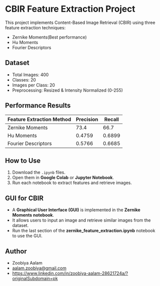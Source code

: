 # CBIR Feature Extraction Project

This project implements Content-Based Image Retrieval (CBIR) using three feature extraction techniques:
- Zernike Moments(Best performance)
- Hu Moments
- Fourier Descriptors

## Dataset
- Total Images: 400  
- Classes: 20  
- Images per Class: 20  
- Preprocessing: Resized & Intensity Normalized (0-255)

## Performance Results
| Feature Extraction Method | Precision | Recall |
|--------------------------|-----------|--------|
| Zernike Moments | 73.4 | 66.7 |
| Hu Moments | 0.4759 | 0.6899 |
| Fourier Descriptors | 0.5766 | 0.6685 |

##  How to Use
1. Download the `.ipynb` files.
2. Open them in **Google Colab** or **Jupyter Notebook**.
3. Run each notebook to extract features and retrieve images.

##  GUI for CBIR
- A **Graphical User Interface (GUI)** is implemented in the **Zernike Moments notebook**.
- It allows users to input an image and retrieve similar images from the dataset.
- Run the last section of the **zernike_feature_extraction.ipynb** notebook to use the GUI.

##  Author
- Zoobiya Aalam
- aalam.zoobiya@gmail.com
- https://www.linkedin.com/in/zoobiya-aalam-28621724a/?originalSubdomain=pk
